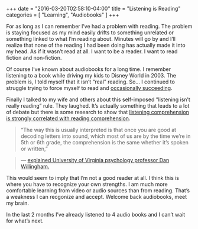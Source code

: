 +++
date = "2016-03-20T02:58:10-04:00"
title = "Listening is Reading"
categories = [
  "Learning",
  "Audiobooks"
]
+++

For as long as I can remember I’ve had a problem with reading. The problem is staying focused as my mind easily drifts to something unrelated or something linked to what I’m reading about. Minutes will go by and I’ll realize that none of the reading I had been doing has actually made it into my head. As if it wasn’t read at all. I want to be a reader. I want to read fiction and non-fiction.

<!--more-->

Of course I’ve known about audiobooks for a long time. I remember listening to a book while driving my kids to Disney World in 2003. The problem is, I told myself that it isn’t “real” reading. So… I continued to struggle trying to force myself to read and [occasionally succeeding](http://www.amazon.com/gp/product/0553418025/ref=as_li_tl?ie=UTF8&camp=1789&creative=9325&creativeASIN=0553418025&linkCode=as2&tag=jnjoshsintern-20&linkId=VK7TM3YZW7JMNDDX). 

Finally I talked to my wife and others about this self-imposed ”listening isn’t really reading” rule. They laughed. It’s actually something that leads to a lot of debate but there is some research to show that [listening comprehension is strongly correlated with reading comprehension](http://www.forbes.com/sites/olgakhazan/2011/09/12/is-listening-to-audio-books-really-the-same-as-reading/2/#448dcd0f26c6).

> “The way this is usually interpreted is that once you are good at decoding letters into sound, which most of us are by the time we’re in 5th or 6th grade, the comprehension is the same whether it’s spoken or written,” 

> — [explained University of Virginia psychology professor Dan Willingham.](http://www.forbes.com/sites/olgakhazan/2011/09/12/is-listening-to-audio-books-really-the-same-as-reading/#2aeda3a5576d)
</blockquote>

This would seem to imply that I’m not a good reader at all. I think this is where you have to recognize your own strengths. I am much more comfortable learning from video or audio sources than from reading. That’s a weakness I can recgonize and accept. Welcome back audiobooks, meet my brain.

In the last 2 months I’ve already listened to 4 audio books and I can’t wait for what’s next.



